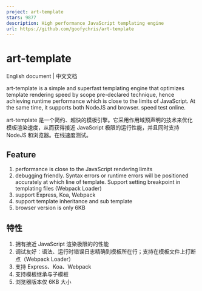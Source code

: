 ```yaml
---
project: art-template
stars: 9877
description: High performance JavaScript templating engine
url: https://github.com/goofychris/art-template
---
```


art-template
============

English document | 中文文档

art-template is a simple and superfast templating engine that optimizes template rendering speed by scope pre-declared technique, hence achieving runtime performance which is close to the limits of JavaScript. At the same time, it supports both NodeJS and browser. speed test online.

art-template 是一个简约、超快的模板引擎。它采用作用域预声明的技术来优化模板渲染速度，从而获得接近 JavaScript 极限的运行性能，并且同时支持 NodeJS 和浏览器。在线速度测试。

Feature
-------

1.  performance is close to the JavaScript rendering limits
2.  debugging friendly. Syntax errors or runtime errors will be positioned accurately at which line of template. Support setting breakpoint in templating files (Webpack Loader)
3.  support Express, Koa, Webpack
4.  support template inheritance and sub template
5.  browser version is only 6KB

特性
--

1.  拥有接近 JavaScript 渲染极限的的性能
2.  调试友好：语法、运行时错误日志精确到模板所在行；支持在模板文件上打断点（Webpack Loader）
3.  支持 Express、Koa、Webpack
4.  支持模板继承与子模板
5.  浏览器版本仅 6KB 大小
